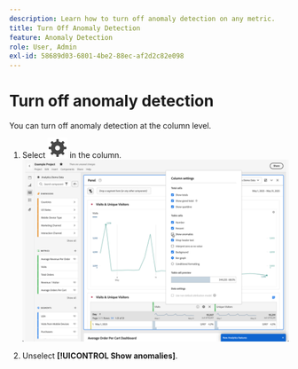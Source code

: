 ```yaml
---
description: Learn how to turn off anomaly detection on any metric.
title: Turn Off Anomaly Detection
feature: Anomaly Detection
role: User, Admin
exl-id: 58689d03-6801-4be2-88ec-af2d2c82e098
---
```

# Turn off anomaly detection

You can turn off anomaly detection at the column level.

1. Select ![Setting](/help/assets/icons/Setting.svg) in the column.
   ![](assets/turn-off-anomalies.png)

1. Unselect **[!UICONTROL Show anomalies]**.


